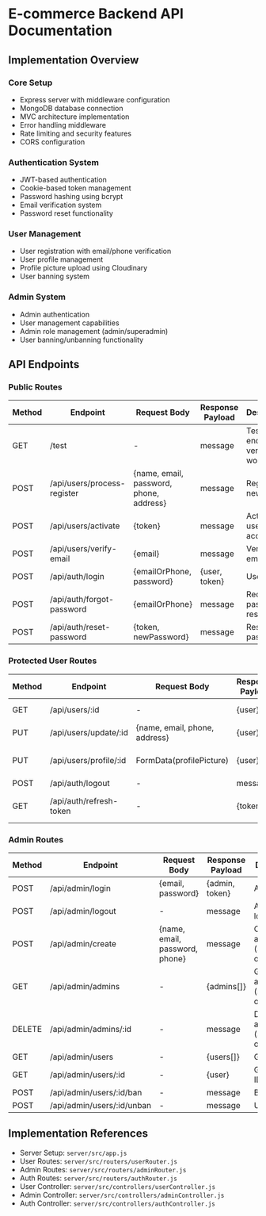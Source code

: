 # E-commerce Backend API Documentation

## Implementation Overview

### Core Setup
- Express server with middleware configuration
- MongoDB database connection
- MVC architecture implementation
- Error handling middleware
- Rate limiting and security features
- CORS configuration

### Authentication System
- JWT-based authentication
- Cookie-based token management
- Password hashing using bcrypt
- Email verification system
- Password reset functionality

### User Management
- User registration with email/phone verification
- User profile management
- Profile picture upload using Cloudinary
- User banning system

### Admin System
- Admin authentication
- User management capabilities
- Admin role management (admin/superadmin)
- User banning/unbanning functionality

## API Endpoints

### Public Routes

| Method | Endpoint | Request Body | Response Payload | Description |
|--------|----------|--------------|------------------|-------------|
| GET | /test | - | message | Test endpoint to verify API is working |
| POST | /api/users/process-register | {name, email, password, phone, address} | message | Register new user |
| POST | /api/users/activate | {token} | message | Activate user account |
| POST | /api/users/verify-email | {email} | message | Verify user email |
| POST | /api/auth/login | {emailOrPhone, password} | {user, token} | User login |
| POST | /api/auth/forgot-password | {emailOrPhone} | message | Request password reset |
| POST | /api/auth/reset-password | {token, newPassword} | message | Reset password |

### Protected User Routes

| Method | Endpoint | Request Body | Response Payload | Description |
|--------|----------|--------------|------------------|-------------|
| GET | /api/users/:id | - | {user} | Get user profile |
| PUT | /api/users/update/:id | {name, email, phone, address} | {user} | Update user info |
| PUT | /api/users/profile/:id | FormData(profilePicture) | {user} | Update profile picture |
| POST | /api/auth/logout | - | message | User logout |
| GET | /api/auth/refresh-token | - | {token} | Refresh access token |

### Admin Routes

| Method | Endpoint | Request Body | Response Payload | Description |
|--------|----------|--------------|------------------|-------------|
| POST | /api/admin/login | {email, password} | {admin, token} | Admin login |
| POST | /api/admin/logout | - | message | Admin logout |
| POST | /api/admin/create | {name, email, password, phone} | message | Create new admin (superadmin only) |
| GET | /api/admin/admins | - | {admins[]} | Get all admins (superadmin only) |
| DELETE | /api/admin/admins/:id | - | message | Delete admin (superadmin only) |
| GET | /api/admin/users | - | {users[]} | Get all users |
| GET | /api/admin/users/:id | - | {user} | Get user by ID |
| POST | /api/admin/users/:id/ban | - | message | Ban user |
| POST | /api/admin/users/:id/unban | - | message | Unban user |

## Implementation References

- Server Setup: `server/src/app.js`
- User Routes: `server/src/routers/userRouter.js`
- Admin Routes: `server/src/routers/adminRouter.js`
- Auth Routes: `server/src/routers/authRouter.js`
- User Controller: `server/src/controllers/userController.js`
- Admin Controller: `server/src/controllers/adminController.js`
- Auth Controller: `server/src/controllers/authController.js`